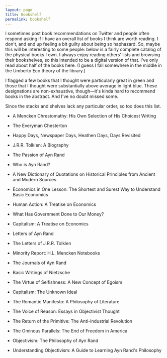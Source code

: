 ```yaml
---
layout: page
title: Bookshelf
permalink: bookshelf
---
```


I sometimes post book recommendations on Twitter and people often respond asking if I have an overall list of books I think are worth reading. I don't, and end up feeling a bit guilty about being so haphazard. So, maybe this will be interesting to some people: below is a fairly complete catalog of the physical books I own. I always enjoy reading others' lists and browsing their bookshelves, so this intended to be a digital version of that. I've only read about half of the books here. (I guess I fall somewhere in the middle in the Umberto Eco theory of the library.)

I flagged a few books that I thought were particularly great in green and those that I thought were substantially above average in light blue. These designations are non-exhaustive, though—it's kinda hard to recommend books in the abstract. And I've no doubt missed some.

Since the stacks and shelves lack any particular order, so too does this list.

- A Mencken Chrestomathy: His Own Selection of His Choicest Writing
- The Everyman Chesterton

- Happy Days, Newspaper Days, Heathen Days, Days Revisited

- J.R.R. Tolkien: A Biography
- The Passion of Ayn Rand
- Who is Ayn Rand?

- A New Dictionary of Quotations on Historical Principles from Ancient and Modern Sources

- Economics in One Lesson: The Shortest and Surest Way to Understand Basic Economics
- Human Action: A Treatise on Economics
- What Has Government Done to Our Money?
- Capitalism: A Treatise on Economics

- Letters of Ayn Rand
- The Letters of J.R.R. Tolkien

-  Minority Report: H.L. Mencken Notebooks
-  The Journals of Ayn Rand

- Basic Writings of Nietzsche
- The Virtue of Selfishness: A New Concept of Egoism
- Capitalism: The Unknown Ideal
- The Romantic Manifesto: A Philosophy of Literature
- The Voice of Reason: Essays in Objectivist Thought
- The Return of the Primitive: The Anti-Industrial Revolution
- The Ominous Parallels: The End of Freedom in America
- Objectivism: The Philosophy of Ayn Rand
- Understanding Objectivism: A Guide to Learning Ayn Rand's Philosophy
